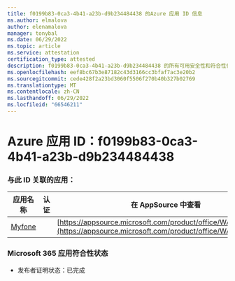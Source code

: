 ```yaml
---
title: f0199b83-0ca3-4b41-a23b-d9b234484438 的Azure 应用 ID 信息
ms.author: elmalova
author: elenamalova
manager: tonybal
ms.date: 06/29/2022
ms.topic: article
ms.service: attestation
certification_type: attested
description: f0199b83-0ca3-4b41-a23b-d9b234484438 的所有可用安全性和符合性信息。
ms.openlocfilehash: eef8bc67b3e87182c43d3166cc3bfaf7ac3e20b2
ms.sourcegitcommit: cede428f2a23bd3060f5506f270b40b327b02769
ms.translationtype: MT
ms.contentlocale: zh-CN
ms.lasthandoff: 06/29/2022
ms.locfileid: "66546211"
---
```

# <a name="azure-app-id-f0199b83-0ca3-4b41-a23b-d9b234484438"></a>Azure 应用 ID：f0199b83-0ca3-4b41-a23b-d9b234484438


### <a name="apps-associated-with-this-id"></a>与此 ID 关联的应用：
| **应用名称** | **认证** | **在 AppSource 中查看** |
|--------------|---------------|-----------------------|
| [Myfone](../forward/WA200000716.md) |  | [https://appsource.microsoft.com/product/office/WA200000716](https://appsource.microsoft.com/product/office/WA200000716) |

### <a name="microsoft-365-app-compliance-status"></a>Microsoft 365 应用符合性状态
- 发布者证明状态：已完成
